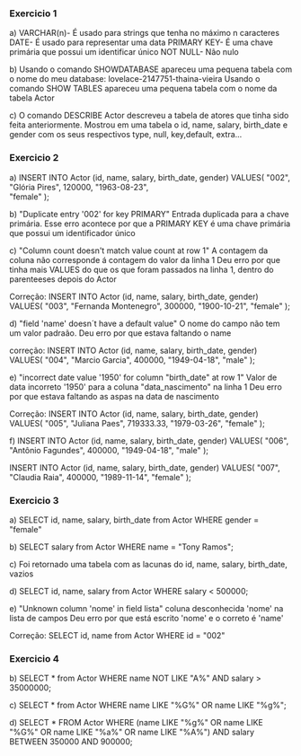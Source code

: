 ### Exercicio 1
a) 
VARCHAR(n)- É usado para strings que tenha no máximo n caracteres  
DATE- É usado para representar uma data
PRIMARY KEY- É uma chave primária que possui um identificar único
NOT NULL- Não nulo

b)
 Usando o comando SHOWDATABASE apareceu uma pequena tabela com o nome do meu database: lovelace-2147751-thaina-vieira
Usando o comando SHOW TABLES apareceu uma pequena tabela com o nome da tabela Actor

c) 
O comando DESCRIBE Actor descreveu a tabela de atores que tinha sido feita anteriormente. Mostrou em uma tabela o id, name, salary, birth_date e gender com os seus respectivos type, null, key,default, extra...

### Exercicio 2
a)
INSERT INTO Actor (id, name, salary, birth_date, gender)
VALUES(
  "002", 
  "Glória Pires",
  120000,
  "1963-08-23",   
  "female"
);

b)
 "Duplicate entry '002' for  key PRIMARY" Entrada duplicada para a chave primária.
Esse erro acontece por que a PRIMARY KEY é uma chave primária que possui um identificador único

c)
"Column count doesn't match value count at row 1" A contagem da coluna não corresponde á contagem do valor da linha 1
Deu erro por que tinha mais VALUES do que os que foram passados na linha 1, dentro do parenteeses depois do Actor

Correção:
INSERT INTO Actor (id, name, salary, birth_date, gender)
VALUES(
  "003", 
  "Fernanda Montenegro",
  300000,
  "1900-10-21",
  "female"
);

d)
"field 'name' doesn´t have a default value" O nome do campo não tem um valor padraão.
Deu erro por que estava faltando o name 

correção:
INSERT INTO Actor (id, name, salary, birth_date, gender)
VALUES(
  "004",
  "Marcio Garcia",
  400000,
  "1949-04-18", 
  "male"
);

e)
"incorrect date value '1950' for column "birth_date" at row 1" Valor de data incorreto '1950' para a coluna "data_nascimento" na linha 1
Deu erro por que estava faltando as aspas na data de nascimento

Correção:
INSERT INTO Actor (id, name, salary, birth_date, gender)
VALUES(
  "005", 
  "Juliana Paes",
  719333.33,
  "1979-03-26", 
  "female"
);

f)
INSERT INTO Actor (id, name, salary, birth_date, gender)
VALUES(
  "006", 
  "Antônio Fagundes",
  400000,
  "1949-04-18", 
  "male"
);

INSERT INTO Actor (id, name, salary, birth_date, gender)
VALUES(
  "007", 
  "Claudia Raia",
  400000,
  "1989-11-14", 
  "female"
);

### Exercicio 3
a)
SELECT id, name, salary, birth_date from Actor WHERE gender = "female"

b)
SELECT salary from Actor WHERE name = "Tony Ramos";

c)
Foi retornado uma tabela com as lacunas do  id, name, salary, birth_date, vazios

d)
SELECT id, name, salary from Actor WHERE salary < 500000;

e)
"Unknown column 'nome' in field lista" coluna desconhecida 'nome' na lista de campos
Deu erro por que está escrito 'nome' e o correto é 'name'

Correção:
SELECT id, name from Actor WHERE id = "002"

### Exercicio 4
b)
SELECT * from Actor
WHERE name NOT LIKE "A%" AND salary > 35000000;

c)
SELECT * from Actor
WHERE name LIKE "%G%" OR name LIKE "%g%";

d)
SELECT * FROM Actor
WHERE 
	(name LIKE "%g%" OR name LIKE "%G%" OR name LIKE "%a%" OR name LIKE "%A%")
  AND salary BETWEEN 350000 AND 900000;